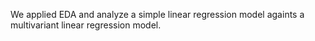 We applied EDA and analyze a simple linear regression model againts a multivariant linear regression model.
